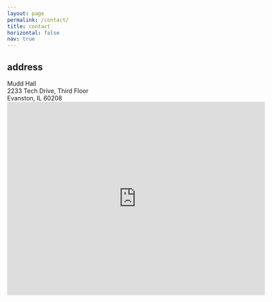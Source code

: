 ```yaml
---
layout: page
permalink: /contact/
title: contact
horizontal: false
nav: true
---
```

<h2>address</h2>
Mudd Hall <br>
2233 Tech Drive, Third Floor <br>
Evanston, IL 60208
<iframe width="600" height="450" style="border:0" loading="lazy" allowfullscreen src="https://www.google.com/maps/embed/v1/search?q=2233%20Tech%20Drive%2C%20Evanston%2C%20IL%2C%20USA&key=AIzaSyAPmWWlXbEAkCGlaNN3Ov_cnPVwLgwIAzs"></iframe>
